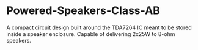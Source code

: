 # Powered-Speakers-Class-AB
A compact circuit design built around the TDA7264 IC meant to be stored inside a speaker enclosure. Capable of delivering 2x25W to 8-ohm speakers. 

